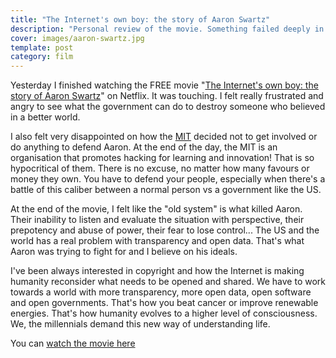 ```yaml
---
title: "The Internet's own boy: the story of Aaron Swartz"
description: "Personal review of the movie. Something failed deeply in the system and we ended up losing a vary valuable human being"
cover: images/aaron-swartz.jpg
template: post
category: film
---
```


Yesterday I finished watching the FREE movie "[The Internet's own boy: the story of Aaron Swartz](http://www.imdb.com/title/tt3268458/)" on Netflix. It was touching. I felt really frustrated and angry to see what the government can do to destroy someone who believed in a better world.

I also felt very disappointed on how the [MIT](http://web.mit.edu/) decided not to get involved or do anything to defend Aaron. At the end of the day, the MIT is an organisation that promotes hacking for learning and innovation! That is so hypocritical of them. There is no excuse, no matter how many favours or money they own. You have to defend your people, especially when there's a battle of this caliber between a normal person vs a government like the US.

At the end of the movie, I felt like the "old system" is what killed Aaron. Their inability to listen and evaluate the situation with perspective, their prepotency and abuse of power, their fear to lose control... The US and the world has a real problem with transparency and open data. That's what Aaron was trying to fight for and I believe on his ideals.

I've been always interested in copyright and how the Internet is making humanity reconsider what needs to be opened and shared. We have to work towards a world with more transparency, more open data, open software and open governments. That's how you beat cancer or improve renewable energies. That's how humanity evolves to a higher level of consciousness. We, the millennials demand this new way of understanding life.

You can [watch the movie here](https://www.youtube.com/watch?v=3Q6Fzbgs_Lg&t=5s&ab_channel=Documentaries)